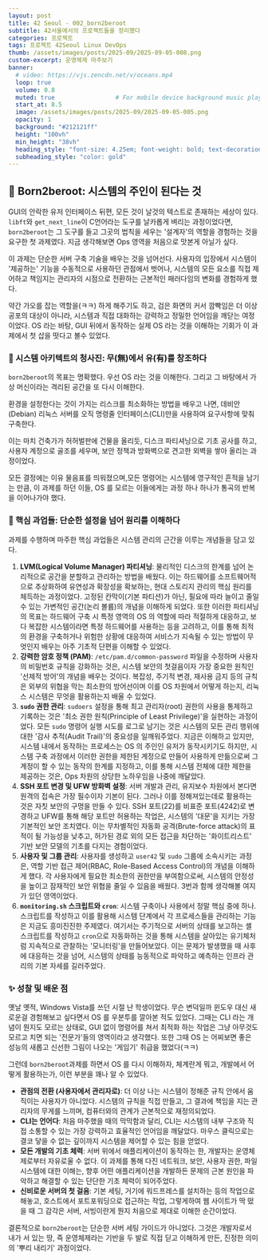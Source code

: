 ```yaml
---
layout: post 
title: 42 Seoul - 002_born2beroot
subtitle: 42서울에서의 프로젝트들을 정리했다
categories: 프로젝트
tags: 프로젝트 42Seoul Linux DevOps
thumb: /assets/images/posts/2025-09/2025-09-05-008.png
custom-excerpt: 운영체제 마주보기
banner:
  # video: https://vjs.zencdn.net/v/oceans.mp4
  loop: true
  volume: 0.8
  muted: true                 # For mobile device background music play 
  start_at: 8.5
  image: /assets/images/posts/2025-09/2025-09-05-005.png
  opacity: 1
  background: "#212121ff"
  height: "100vh"
  min_height: "38vh"
  heading_style: "font-size: 4.25em; font-weight: bold; text-decoration: underline"
  subheading_style: "color: gold"
---
```



## 🐧 Born2beroot: 시스템의 주인이 된다는 것

GUI의 안락한 유저 인터페이스 뒤편, 모든 것이 날것의 텍스트로 존재하는 세상이 있다. `libft`와 `get_next_line`이 C언어라는 도구를 날카롭게 벼리는 과정이었다면, `born2beroot`는 그 도구를 들고 그곳의 법칙을 세우는 '설계자'의 역할을 경험하는 것을 요구한 첫 과제였다. 지금 생각해보면 Ops 영역을 처음으로 맛본게 아닐가 싶다.

이 과제는 단순한 서버 구축 기술을 배우는 것을 넘어선다. 사용자의 입장에서 시스템이 '제공하는' 기능을 수동적으로 사용하던 관점에서 벗어나, 시스템의 모든 요소를 직접 제어하고 책임지는 관리자의 시점으로 전환하는 근본적인 패러다임의 변화를 경험하게 했다. 

약간 가오를 잡는 역할을(ㅋㅋ) 하게 해주기도 하고, 검은 화면의 커서 깜빡임은 더 이상 공포의 대상이 아니라, 시스템과 직접 대화하는 강력하고 정밀한 언어임을 깨닫는 여정이었다. OS 라는 바탕, GUI 뒤에서 동작하는 실제 OS 라는 것을 이해하는 기회가 이 과제에서 첫 삽을 떳다고 볼수 있었다.

### 📜 시스템 아키텍트의 청사진: 무(無)에서 유(有)를 창조하다

`born2beroot`의 목표는 명확했다. 우선 OS 라는 것을 이해한다. 그리고 그 바탕에서 가상 머신이라는 격리된 공간을 또 다시 이해한다.

환경을 설정한다는 것이 가지는 리스크를 최소화하는 방법을 배우고 나면, 데비안(Debian) 리눅스 서버를 오직 명령줄 인터페이스(CLI)만을 사용하여 요구사항에 맞춰 구축한다. 

이는 마치 건축가가 허허벌판에 건물을 올리듯, 디스크 파티셔닝으로 기초 공사를 하고, 사용자 계정으로 골조를 세우며, 보안 정책과 방화벽으로 견고한 외벽을 쌓아 올리는 과정이었다. 

모든 결정에는 이유 물음표를 띄워졌으며,모든 명령어는 시스템에 영구적인 흔적을 남기는 만큼, 이 과제를 하던 이들, OS 를 모르는 이들에게는 과정 하나 하나가 통곡의 반복을 이어나가야 했다. 

### 🔑 핵심 과업들: 단순한 설정을 넘어 원리를 이해하다

과제를 수행하며 마주한 핵심 과업들은 시스템 관리의 근간을 이루는 개념들을 담고 있다.

1.  **LVM(Logical Volume Manager) 파티셔닝**: 물리적인 디스크의 한계를 넘어 논리적으로 공간을 분할하고 관리하는 방법을 배웠다. 이는 하드웨어를 소프트웨어적으로 추상화하여 유연성과 확장성을 확보하는, 현대 스토리지 관리의 핵심 원리를 체득하는 과정이었다. 고정된 칸막이(기본 파티션)가 아닌, 필요에 따라 늘이고 줄일 수 있는 가변적인 공간(논리 볼륨)의 개념을 이해하게 되었다. 또한 이러한 파티셔닝의 목표는 하드웨어 구축 시 특정 영역의 OS 의 역할에 따라 적절하게 대응하고, 보다 복잡한 시스템이라면 특정 하드웨어를 사용하는 등을 고려하고, 이를 통해 최적의 환경을 구축하거나 위험한 상황에 대응하여 서비스가 지속될 수 있는 방법이 무엇인지 배우는 아주 기초적 단편을 이해할 수 있었다.
2.  **강력한 암호 정책 (PAM)**: `/etc/pam.d/common-password` 파일을 수정하며 사용자의 비밀번호 규칙을 강화하는 것은, 시스템 보안의 첫걸음이자 가장 중요한 원칙인 '선제적 방어'의 개념을 배우는 것이다. 복잡성, 주기적 변경, 재사용 금지 등의 규칙은 외부의 위협을 막는 최소한의 방어선이며 이를 OS 차원에서 어떻게 하는지, 리눅스 시스템은 무엇을 활용하는지 배울 수 있었다.
3.  **`sudo` 권한 관리**: `sudoers` 설정을 통해 최고 관리자(root) 권한의 사용을 통제하고 기록하는 것은 '최소 권한 원칙(Principle of Least Privilege)'을 실현하는 과정이었다. 모든 `sudo` 명령어 실행 시도를 로그로 남기는 것은 시스템의 모든 관리 행위에 대한 '감사 추적(Audit Trail)'의 중요성을 일깨워주었다. 지금은 이해하고 있지만, 시스템 내에서 동작하는 프로세스는 OS 의 주인인 유저가 동작시키기도 하지만, 시스템 구축 과정에서 이러한 권한을 제한된 계정으로 만들어 사용하게 만듦으로써 그 계정이 할 수 있는 동작의 한계를 지정하고, 이를 통해 시스템 전체에 대한 제한을 제공하는 것은, Ops 차원의 상당한 노하우임을 나중에 깨달았다.
4.  **SSH 포트 변경 및 UFW 방화벽 설정**: 서버 개발과 관리, 유지보수 차원에서 본다면 원격의 접속은 가장 필수이자 기본이 된다. 그러나 이를 정해져있는데로 활용하는 것은 자칫 보안의 구멍을 만들 수 있다. SSH 포트(22)를 비표준 포트(4242)로 변경하고 UFW를 통해 해당 포트만 허용하는 작업은, 시스템의 '대문'을 지키는 가장 기본적인 보안 조치였다. 이는 무차별적인 자동화 공격(Brute-force attack)의 표적이 될 가능성을 낮추고, 허가된 경로 외의 모든 접근을 차단하는 '화이트리스트' 기반 보안 모델의 기초를 다지는 경험이었다.
5.  **사용자 및 그룹 관리**: 사용자를 생성하고 `user42` 및 `sudo` 그룹에 소속시키는 과정은, 역할 기반 접근 제어(RBAC, Role-Based Access Control)의 개념을 이해하게 했다. 각 사용자에게 필요한 최소한의 권한만을 부여함으로써, 시스템의 안정성을 높이고 잠재적인 보안 위협을 줄일 수 있음을 배웠다. 3번과 함께 생각해볼 여지가 있던 영역이었다.
6.  **`monitoring.sh` 스크립트와 `cron`**: 시스템 구축이나 사용에서 정말 핵심 중에 하나. 스크립트를 작성하고 이를 활용해 시스템 단계에서 각 프로세스들을 관리하는 기능은 지금도 흥미진진한 주제였다. 여기서는 주기적으로 서버의 상태를 보고하는 셸 스크립트를 작성하고 `cron`으로 자동화하는 것을 통해 시스템을 살아있는 유기체처럼 지속적으로 관찰하는 '모니터링'을 만들어보았다. 이는 문제가 발생했을 때 사후에 대응하는 것을 넘어, 시스템의 상태를 능동적으로 파악하고 예측하는 인프라 관리의 기본 자세를 길러주었다.

### ✨ 성찰 및 배운 점

옛날 옛적, Windows Vista를 쓰던 시절 난 학생이었다.
무슨 변덕일까 윈도우 대신 새로운걸 경험해보고 싶다면서 OS 를 우분투를 깔아본 적도 있었다.
그때는 CLI 라는 개념이 뭔지도 모르는 상태로, GUI 없이 명령어를 쳐서 최적화 하는 작업은 그냥 아무것도 모르고 치면 되는 '전문가'들의 영역이라고 생각했다.
또한 그때 OS 는 어찌보면 좋은 성능의 새롭고 신선한 그림이 나오는 '게임기' 취급을 했었다(ㅋㅋ)

그런데 `born2beroot`과제를 하면서 OS 를 다시 이해하자, 체계란게 뭐고, 개발에서 어떻게 활용하는가, 이런 부분을 꽤나 알 수 있었다.

* **관점의 전환 (사용자에서 관리자로)**: 더 이상 나는 시스템이 정해준 규칙 안에서 움직이는 사용자가 아니었다. 시스템의 규칙을 직접 만들고, 그 결과에 책임을 지는 관리자의 무게를 느끼며, 컴퓨터와의 관계가 근본적으로 재정의되었다.
* **CLI는 언어다**: 처음 마주했을 때의 막막함과 달리, CLI는 시스템의 내부 구조와 직접 소통할 수 있는 가장 강력하고 효율적인 언어임을 깨달았다. 마우스 클릭으로는 결코 닿을 수 없는 깊이까지 시스템을 제어할 수 있는 힘을 얻었다.
* **모든 개발의 기초 체력**: 서버 위에서 애플리케이션이 동작하는 한, 개발자는 운영체제로부터 자유로울 수 없다. 이 과제를 통해 다진 네트워크, 보안, 사용자 권한, 파일 시스템에 대한 이해는, 향후 어떤 애플리케이션을 개발하든 문제의 근본 원인을 파악하고 해결할 수 있는 단단한 기초 체력이 되어주었다.
* **신비로운 서버의 첫 걸음**: 기본 세팅, 거기에 워드프레스를 설치하는 등의 작업으로 해놓고, 호스트에서 포트포워딩으로 접근하는 작업, 그렇게하여 웹 사이트가 딱 떴을 때 그 감각은 서버, 서빙이란게 뭔지 처음으로 제대로 이해한 순간이었다.

결론적으로 `born2beroot`는 단순한 서버 세팅 가이드가 아니었다. 그것은 개발자로서 내가 서 있는 땅, 즉 운영체제라는 기반을 두 발로 직접 딛고 이해하게 만든, 진정한 의미의 '뿌리 내리기' 과정이었다.
